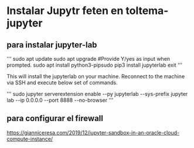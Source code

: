 
# Instalar Jupytr feten en toltema-jupyter

## para instalar jupyter-lab
'''
sudo apt update
sudo apt upgrade #Provide Y/yes as input when prompted.
sudo apt install python3-pipsudo pip3 install jupyterlab
exit
'''

This will install the jupyterlab on your machine. Reconnect to the machine via SSH and execute below set of commands.

'''
sudo jupyter serverextension enable --py jupyterlab --sys-prefix
jupyter lab --ip 0.0.0.0 --port 8888 --no-browser
'''


## para configurar el firewall

https://gianniceresa.com/2019/12/jupyter-sandbox-in-an-oracle-cloud-compute-instance/


